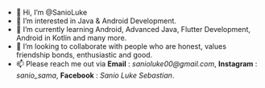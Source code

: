 - 👋 Hi, I’m @SanioLuke
- 👀 I’m interested in Java & Android Development.
- 🌱 I’m currently learning Android, Advanced Java, Flutter Development, Android in Kotlin and many more.
- 💞️ I’m looking to collaborate with people who are honest, values friendship bonds, enthusiastic and good.
- 📫 Please reach me out via **Email** : _sanioluke00@gmail.com_, **Instagram** : _sanio_sama_, **Facebook** : _Sanio Luke Sebastian_.

<!---
SanioLuke/SanioLuke is a ✨ special ✨ repository because its `README.md` (this file) appears on your GitHub profile.
You can click the Preview link to take a look at your changes.
--->
